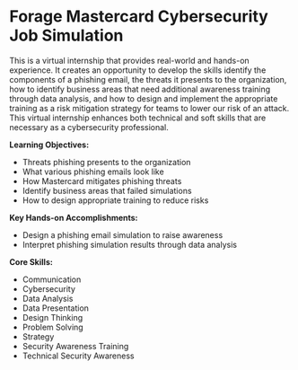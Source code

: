 # Forage Mastercard Cybersecurity Job Simulation

This is a virtual internship that provides real-world and hands-on experience. It creates an opportunity to develop the skills identify the components of a phishing email, the threats it presents to the organization, how to identify business areas that need additional awareness training through data analysis, and how to design and implement the appropriate training as a risk mitigation strategy for teams to lower our risk of an attack. This virtual internship enhances both technical and soft skills that are necessary as a cybersecurity professional.

**Learning Objectives:**
* Threats phishing presents to the organization
* What various phishing emails look like
* How Mastercard mitigates phishing threats
* Identify business areas that failed simulations
* How to design appropriate training to reduce risks


**Key Hands-on Accomplishments:**
* Design a phishing email simulation to raise awareness 
* Interpret phishing simulation results through data analysis


**Core Skills:** 
* Communication
* Cybersecurity
* Data Analysis
* Data Presentation
* Design Thinking
* Problem Solving
* Strategy
* Security Awareness Training
* Technical Security Awareness

